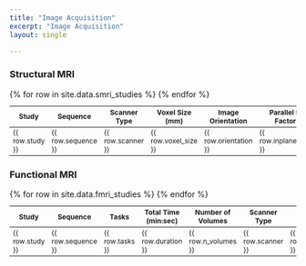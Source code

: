 ```yaml
---
title: "Image Acquisition"
excerpt: "Image Acquisition"
layout: single

---
```


### Structural MRI

<table style="font-size: 12px;">
    <thead>
        <tr>
            <th>Study</th>
            <th>Sequence</th>
            <th>Scanner Type</th>
            <th>Voxel Size (mm)</th>
            <th>Image Orientation</th>
            <th>Parallel Reduction Factor in Plane</th>
            <th>TR (ms)</th>
            <th>TE (ms)</th>
            <th>Matrix Size (voxels)</th>
            <th>Flip Angle (deg)</th>
            <th>Dominant Group (%)</th>
        </tr>
    </thead>
    <tbody>
        {% for row in site.data.smri_studies %}
            <tr>
                <td>{{ row.study }}</td>
                <td>{{ row.sequence }}</td>
                <td>{{ row.scanner }}</td>
                <td>{{ row.voxel_size }}</td>
                <td>{{ row.orientation }}</td>
                <td>{{ row.inplane_acceleration }}</td>
                <td>{{ row.tr }}</td>
                <td>{{ row.te }}</td>
                <td>{{ row.matrix_size }}</td>
                <td>{{ row.flip_angle }}</td>
                <td>{{ row.perc_dominant }}</td>
            </tr>
        {% endfor %}
    </tbody>
</table>


### Functional MRI

<table style="font-size: 12px;">
    <thead>
        <tr>
            <th>Study</th>
            <th>Sequence</th>
            <th>Tasks</th>
            <th>Total Time (min:sec)</th>
            <th>Number of Volumes</th>
            <th>Scanner Type</th>
            <th>Voxel Size (mm)</th>
            <th>TR (ms)</th>
            <th>TE (ms)</th>
            <th>Matrix Size (voxels)</th>
            <th>Flip Angle (deg)</th>
            <th>Dominant Group (%)</th>
            <th>Field Map</th>
        </tr>
    </thead>
    <tbody>
        {% for row in site.data.fmri_studies %}
            <tr>
                <td>{{ row.study }}</td>
                <td>{{ row.sequence }}</td>
                <td>{{ row.tasks }}</td>
                <td>{{ row.duration }}</td>
                <td>{{ row.n_volumes }}</td>
                <td>{{ row.scanner }}</td>
                <td>{{ row.voxel_size }}</td>
                <td>{{ row.tr }}</td>
                <td>{{ row.te }}</td>
                <td>{{ row.matrix_size }}</td>
                <td>{{ row.flip_angle }}</td>
                <td>{{ row.perc_dominant }}</td>
                <td>{{ row.fmap }}</td>
            </tr>
        {% endfor %}
    </tbody>
</table>
